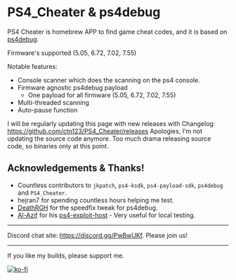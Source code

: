 # PS4_Cheater & ps4debug

PS4 Cheater is homebrew APP to find game cheat codes, and it is based on [ps4debug](https://github.com/jogolden/ps4debug).

Firmware's supported (5.05, 6.72, 7.02, 7.55)

Notable features:
  - Console scanner which does the scanning on the ps4 console.
  - Firmware agnostic ps4debug payload
    - One payload for all firmware (5.05, 6.72, 7.02, 7.55)
  - Multi-threaded scanning
  - Auto-pause function

I will be regularly updating this page with new releases with Changelog: https://github.com/ctn123/PS4_Cheater/releases
Apologies, I'm not updating the source code anymore. Too much drama releasing source code, so binaries only at this point.

## Acknowledgements & Thanks!

- Countless contributors to `jkpatch`, `ps4-ksdk`, `ps4-payload-sdk`, `ps4debug` and `PS4_Cheater`.
- hejran7 for spending countless hours helping me test.
- [DeathRGH](https://github.com/DeathRGH) for the speedfix tweak for ps4debug.
- [Al-Azif](https://github.com/Al-Azif) for his [ps4-exploit-host](https://github.com/Al-Azif/ps4-exploit-host) - Very useful for local testing.

---
Discord chat site: https://discord.gg/PwBwUKf.
Please join us!

---

If you like my builds, please support me.

[![ko-fi](https://ko-fi.com/img/githubbutton_sm.svg)](https://ko-fi.com/X8X741UC0)
